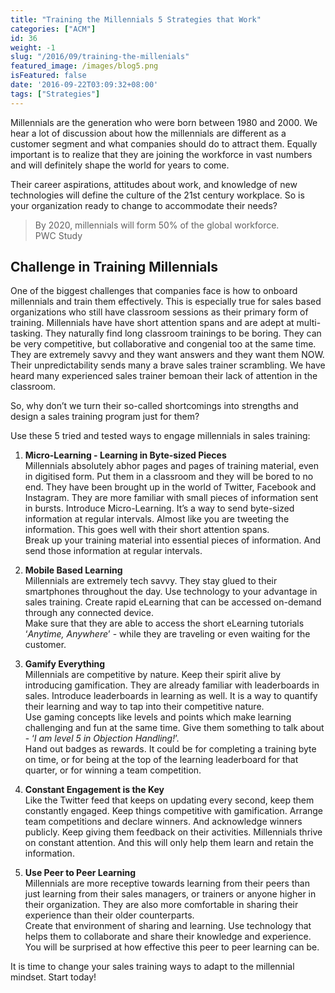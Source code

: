 ```yaml
---
title: "Training the Millennials 5 Strategies that Work"
categories: ["ACM"]
id: 36
weight: -1
slug: "/2016/09/training-the-millenials"
featured_image: /images/blog5.png
isFeatured: false
date: '2016-09-22T03:09:32+08:00'
tags: ["Strategies"]
---
```



Millennials are the generation who were born between 1980 and 2000. We hear a lot of discussion about how the millennials are different as a customer segment and what companies should do to attract them. Equally important is to realize that they are joining the workforce in vast numbers and will definitely shape the world for years to come.

Their career aspirations, attitudes about work, and knowledge of new technologies will define the culture of the 21st century workplace. So is your organization ready to change to accommodate their needs?  

> By 2020, millennials will form 50% of the global workforce.  
> PWC Study

## Challenge in Training Millennials

One of the biggest challenges that companies face is how to onboard millennials and train them effectively. This is especially true for sales based organizations who still have classroom sessions as their primary form of training. Millennials have have short attention spans and are adept at multi-tasking. They naturally find long classroom trainings to be boring. They can be very competitive, but collaborative and congenial too at the same time. They are extremely savvy and they want answers and they want them NOW. Their unpredictability sends many a brave sales trainer scrambling. We have heard many experienced sales trainer bemoan their lack of attention in the classroom.

So, why don’t we turn their so-called shortcomings into strengths and design a sales training program just for them?

Use these 5 tried and tested ways to engage millennials in sales training:

  1.  **Micro-Learning - Learning in Byte-sized Pieces**  
  Millennials absolutely abhor pages and pages of training material, even in digitised form. Put them in a classroom and they will be bored to no end. They have been brought up in the world of Twitter, Facebook and Instagram. They are more familiar with small pieces of information sent in bursts. Introduce Micro-Learning. It’s a way to send byte-sized information at regular intervals. Almost like you are tweeting the information. This goes well with their short attention spans.  
  Break up your training material into essential pieces of information. And send those information at regular intervals.

  2.  **Mobile Based Learning**  
  Millennials are extremely tech savvy. They stay glued to their smartphones throughout the day. Use technology to your advantage in sales training. Create rapid eLearning that can be accessed on-demand through any connected device.  
  Make sure that they are able to access the short eLearning tutorials ‘_Anytime, Anywhere_’ - while they are traveling or even waiting for the customer.

  3.  **Gamify Everything**  
  Millennials are competitive by nature. Keep their spirit alive by introducing gamification. They are already familiar with leaderboards in sales. Introduce leaderboards in learning as well. It is a way to quantify their learning and way to tap into their competitive nature.  
  Use gaming concepts like levels and points which make learning challenging and fun at the same time. Give them something to talk about - ‘_I am level 5 in Objection Handling!_’.  
  Hand out badges as rewards. It could be for completing a training byte on time, or for being at the top of the learning leaderboard for that quarter, or for winning a team competition.

  4.  **Constant Engagement is the Key**  
  Like the Twitter feed that keeps on updating every second, keep them constantly engaged. Keep things competitive with gamification. Arrange team competitions and declare winners. And acknowledge winners publicly. Keep giving them feedback on their activities. Millennials thrive on constant attention. And this will only help them learn and retain the information.

  5.  **Use Peer to Peer Learning**  
  Millennials are more receptive towards learning from their peers than just learning from their sales managers, or trainers or anyone higher in their organization. They are also more comfortable in sharing their experience than their older counterparts.  
  Create that environment of sharing and learning. Use technology that helps them to collaborate and share their knowledge and experience. You will be surprised at how effective this peer to peer learning can be.

It is time to change your sales training ways to adapt to the millennial mindset. Start today!

